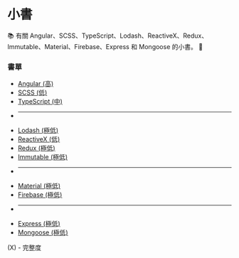 # 小書

:books: 有關 Angular、SCSS、TypeScript、Lodash、ReactiveX、Redux、Immutable、Material、Firebase、Express 和 Mongoose 的小書。 :memo:

### 書單
* [Angular (高)](https://github.com/Shyam-Chen/Little-Books/blob/master/Angular/README.md)
* [SCSS (低)](https://github.com/Shyam-Chen/Little-Books/blob/master/SCSS.md)
* [TypeScript (中)](https://github.com/Shyam-Chen/Little-Books/blob/master/TypeScript.md)
* ----------
* [Lodash (極低)](https://github.com/Shyam-Chen/Little-Books/blob/master/Lodash.md)
* [ReactiveX (低)](https://github.com/Shyam-Chen/Little-Books/blob/master/ReactiveX.md)
* [Redux (極低)](https://github.com/Shyam-Chen/Little-Books/blob/master/Redux.md)
* [Immutable (極低)](https://github.com/Shyam-Chen/Little-Books/blob/master/Immutable.md)
* ----------
* [Material (極低)](https://github.com/Shyam-Chen/Little-Books/blob/master/Material.md)
* [Firebase (極低)](https://github.com/Shyam-Chen/Little-Books/blob/master/Firebase.md)
* ----------
* [Express (極低)](https://github.com/Shyam-Chen/Little-Books/blob/master/Express.md)
* [Mongoose (極低)](https://github.com/Shyam-Chen/Little-Books/blob/master/Mongoose.md)

(X) - 完整度
